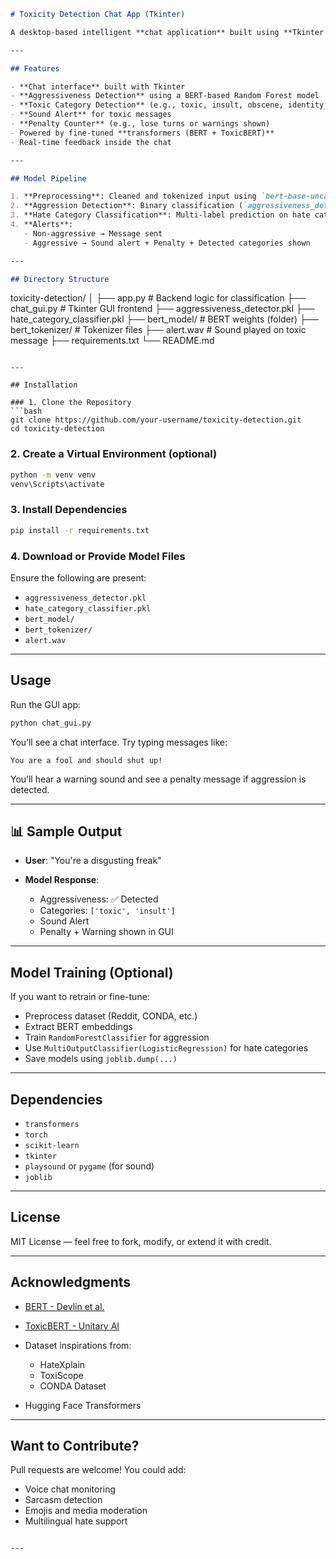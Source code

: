 ```markdown
# Toxicity Detection Chat App (Tkinter)

A desktop-based intelligent **chat application** built using **Tkinter (Python GUI)** that detects **toxic or aggressive language** in real-time chat and **penalizes the user** upon violation. The system uses pre-trained **BERT embeddings** and a two-stage classification pipeline to flag inappropriate messages and identify the **type of toxicity**.

---

## Features

- **Chat interface** built with Tkinter
- **Aggressiveness Detection** using a BERT-based Random Forest model
- **Toxic Category Detection** (e.g., toxic, insult, obscene, identity_hate, threat)
- **Sound Alert** for toxic messages
- **Penalty Counter** (e.g., lose turns or warnings shown)
- Powered by fine-tuned **transformers (BERT + ToxicBERT)**
- Real-time feedback inside the chat

---

## Model Pipeline

1. **Preprocessing**: Cleaned and tokenized input using `bert-base-uncased`.
2. **Aggression Detection**: Binary classification (`aggressiveness_detector.pkl`)
3. **Hate Category Classification**: Multi-label prediction on hate categories (`hate_category_classifier.pkl`)
4. **Alerts**:
   - Non-aggressive → Message sent
   - Aggressive → Sound alert + Penalty + Detected categories shown

---

## Directory Structure

```

toxicity-detection/
│
├── app.py                      # Backend logic for classification
├── chat\_gui.py                 # Tkinter GUI frontend
├── aggressiveness\_detector.pkl
├── hate\_category\_classifier.pkl
├── bert\_model/                 # BERT weights (folder)
├── bert\_tokenizer/             # Tokenizer files
├── alert.wav                   # Sound played on toxic message
├── requirements.txt
└── README.md

````

---

## Installation

### 1. Clone the Repository
```bash
git clone https://github.com/your-username/toxicity-detection.git
cd toxicity-detection
````

### 2. Create a Virtual Environment (optional)

```bash
python -m venv venv
venv\Scripts\activate
```

### 3. Install Dependencies

```bash
pip install -r requirements.txt
```

### 4. Download or Provide Model Files

Ensure the following are present:

* `aggressiveness_detector.pkl`
* `hate_category_classifier.pkl`
* `bert_model/`
* `bert_tokenizer/`
* `alert.wav`

---

## Usage

Run the GUI app:

```bash
python chat_gui.py
```

You’ll see a chat interface. Try typing messages like:

```
You are a fool and should shut up!
```

You’ll hear a warning sound and see a penalty message if aggression is detected.

---

## 📊 Sample Output

* **User**: "You're a disgusting freak"
* **Model Response**:

  * Aggressiveness: ✅ Detected
  * Categories: `['toxic', 'insult']`
  * Sound Alert 
  * Penalty + Warning shown in GUI

---

## Model Training (Optional)

If you want to retrain or fine-tune:

* Preprocess dataset (Reddit, CONDA, etc.)
* Extract BERT embeddings
* Train `RandomForestClassifier` for aggression
* Use `MultiOutputClassifier(LogisticRegression)` for hate categories
* Save models using `joblib.dump(...)`

---

## Dependencies

* `transformers`
* `torch`
* `scikit-learn`
* `tkinter`
* `playsound` or `pygame` (for sound)
* `joblib`

---

## License

MIT License — feel free to fork, modify, or extend it with credit.

---

## Acknowledgments

* [BERT - Devlin et al.](https://arxiv.org/abs/1810.04805)
* [ToxicBERT - Unitary AI](https://huggingface.co/unitary/toxic-bert)
* Dataset inspirations from:

  * HateXplain
  * ToxiScope
  * CONDA Dataset
* Hugging Face Transformers

---

## Want to Contribute?

Pull requests are welcome! You could add:

* Voice chat monitoring
* Sarcasm detection
* Emojis and media moderation
* Multilingual hate support

```

---
